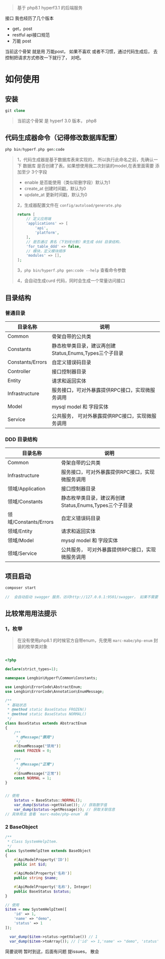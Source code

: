 > 基于 php8.1 hyperf3.1 的后端服务

接口 我也经历了几个版本

- get，post
- restful api接口规范
- 万能 post

当前这个骨架 就是用 万能post，  如果不喜欢 或者不习惯，通过代码生成后， 去控制把请求方式修改一下就行了， 对吧。


# 如何使用

## 安装

```php
git clone
```
> 当前这个骨架 是 hyperf 3.0 版本， php8

## 代码生成器命令（记得修改数据库配置）

```php
php bin/hyperf.php gen:code
```

> 1，代码生成器是基于数据库表来实现的， 所以执行此命名之前，先确认一下 数据库 是否创建了表。如果想使用我二次封装的model,在表里面需要  添加至少 3个字段
>
> - enable  是否能使用（类似软删字段）默认为1
> - create_at  创建时间戳，默认为0
> - update_at 更新时间戳，默认为0
>
> 2，生成器配置文件在 `config/autoload/generate.php`
>
> ```php
> return [
>     // 定义应用端
>     'applications' => [
>         'api',
>         'platform',
>     ],
>     // 是否通过 表名（下划线分割）来生成 ddd 目录结构， 
>     'for_table_ddd' => false,
>     // 模块，定义模块顺序
>     'modules' => [],
> ];
> ```
>
> 3，`php bin/hyperf.php gen:code --help` 查看命令参数
>
> 4，会自动生成curd 代码，同时会生成一个常量访问接口

## 目录结构

### 普通目录

| 目录名称                | 说明                                   |
| ----------------------- |--------------------------------------|
| Common                  | 骨架自带的公共类                             |
| Constants               | 静态枚举类目录，建议再创建Status,Enums,Types三个子目录 |
| Constants/Errors        | 自定义错误码目录                             |
| Controller              | 接口控制器目录                              |
| Entity                  | 请求和返回实体                              |
| Infrastructure          | 服务接口，可对外暴露提供RPC接口，实现微服务调用            |
| Model        | mysql model  和 字段实体                  |
| Service                 | 公共服务， 可对外暴露提供RPC接口，实现微服务调用           |

### DDD 目录结构

| 目录名称                    | 说明                                   |
| --------------------------- |--------------------------------------|
| Common                      | 骨架自带的公共类                             |
| Infrastructure              | 服务接口，可对外暴露提供RPC接口，实现微服务调用            |
| 领域/Application            | 接口控制器目录                              |
| 领域/Constants              | 静态枚举类目录，建议再创建Status,Enums,Types三个子目录 |
| 领域/Constants/Errors       | 自定义错误码目录                             |
| 领域/Entity                 | 请求和返回实体                              |
| 领域/Model        | mysql model   和 字段实体                             |
| 领域/Service                | 公共服务， 可对外暴露提供RPC接口，实现微服务调用           |

## 项目启动

```php
composer start
    
//  会自动启动 swagger 服务，访问http://127.0.0.1:9501/swagger， 如果不需要 可以再 config/autoload/api_docs.php 关闭
```

## 比较常用用法提示

### 1，枚举

> 在没有使用php8.1 的时候官方自带enum，先使用 `marc-mabe/php-enum` 封装的枚举类对象

```php

<?php

declare(strict_types=1);

namespace Lengbin\Hyperf\Common\Constants;

use Lengbin\ErrorCode\AbstractEnum;
use Lengbin\ErrorCode\Annotation\EnumMessage;

/**
 * 基础状态
 * @method static BaseStatus FROZEN()
 * @method static BaseStatus NORMAL()
 */
class BaseStatus extends AbstractEnum
{
    /**
     * @Message("禁用")
     */
    #[EnumMessage("禁用")]
    const FROZEN = 0;

    /**
     * @Message("正常")
     */
    #[EnumMessage("正常")]
    const NORMAL = 1;
}


// 使用
    $status = BaseStatus::NORMAL();
    var_dump($status->getValue()); // 获取数字值
    var_dump($status->getMessage()); // 获取关联信息
// 具体用法 查看 `marc-mabe/php-enum` 库
```

### 2 BaseObject

```php
/**
 * Class SystemHelpItem.
 */
class SystemHelpItem extends BaseObject
{
    #[ApiModelProperty('ID')]
    public int $id;

    #[ApiModelProperty('名称')]
    public string $name;

    #[ApiModelProperty('名称'), Integer]
    public BaseStatus $status;
}

// 使用
$item = new SystemHelpItem([
    'id' => 1,
    'name' => "demo",
    'status' => 1
]);

  var_dump($item->status->getValue()) // 1
  var_dump($item->toArray()); // ['id' => 1,'name' => "demo", 'status' => 1]

```

简要说明 暂时到这，后面有问题 提issues， 散会
